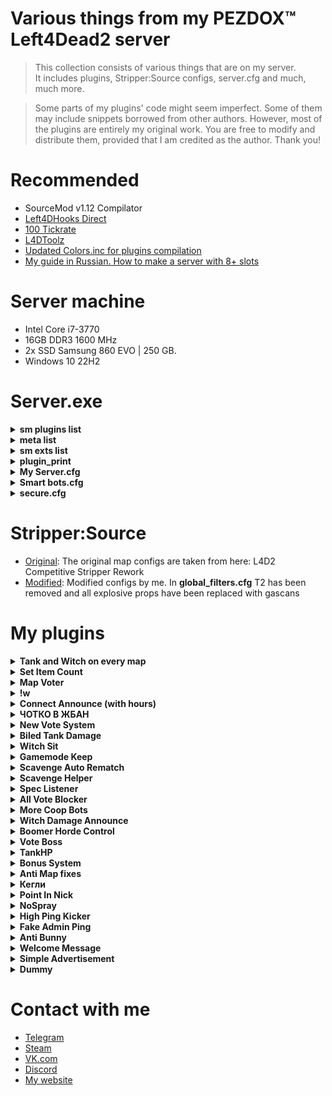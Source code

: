 # Various things from my PEZDOX™ Left4Dead2 server

> This collection consists of various things that are on my server.  
> It includes plugins, Stripper:Source configs, server.cfg and much, much more.  

> Some parts of my plugins' code might seem imperfect. Some of them may include snippets borrowed from other authors. 
> However, most of the plugins are entirely my original work. You are free to modify and distribute them, provided that I am credited as the author. Thank you!

# Recommended
* SourceMod v1.12 Compilator
* [Left4DHooks Direct](https://forums.alliedmods.net/showthread.php?t=321696)
* [100 Tickrate](https://github.com/accelerator74/Tickrate-Enabler)
* [L4DToolz](https://github.com/accelerator74/l4dtoolz?ysclid=m6cfjy68hx719060900)
* [Updated Colors.inc for plugins compilation](https://forums.alliedmods.net/showpost.php?p=2793368&postcount=417)
* [My guide in Russian. How to make a server with 8+ slots](https://forum.myarena.ru/index.php?/topic/47821-statia-kak-sdelat-server-na-8-slotov/)

# Server machine
* Intel Core i7-3770
* 16GB DDR3 1600 MHz
* 2x SSD Samsung 860 EVO | 250 GB.
* Windows 10 22H2

# Server.exe

<details><summary><b>sm plugins list</b></summary>

[SM] Listing 109 plugins:  
001 "[L4D2]hunter_pounce_alignment_fix" (2.0) by Lux
002 "[L4D1 & L4D2] Ignore Physics Damage" (1.0.0) by Mart
003 "[L4D2] Fix Jockey Hitbox" (2.1) by Forgetest
004 "Jockey Ride Team Switch Teleport Fix" (1.0) by HarryPotter
005 "L4D2 Pounce Protect" (1.1) by ProdigySim
006 "[L4D & L4D2] Reload Fix - Max Clip Size" (1.5) by SilverShot
007 "L4D(2) Tank Rock Lag Compensation" (1.14) by Luckylockm,HarryPotter,Silvers
008 "[L4D1/2]witch_prevent_target_loss" (1.1.1) by Lux
009 "[L4D2] Poof" (1.35) by blackalegator
010 "[L4D2] Spitter Projectile Creator" (1.2) by SilverShot
011 "Survivor Bot Takeover" (0.8) by Mikko Andersson (muukis)
012 "KickMenu" (1.0) by pa4H
013 "Whe" (1.0) by pa4H
014 "FunCmds" (1.0) by pa4H
015 "[pa4H]Help" (1.0) by pa4H
016 "!kill & !afk & !jointeam" (2.0) by pa4H
017 "MajorMenu" (1.0) by pa4H
018 "OverrideChat" (1.0) by pa4H
019 "Server cmds" (1.0) by pa4H
020 "TeamSwitcher" (3.0) by pa4H
021 "[L4D & L4D2] Tank Pass" (2.5) by Scratchy [Laika] & raziEiL [disawar1]
022 "Round Start Bot Stop" (1.8) by EHG
023 "Melee In The Saferoom" (3.1.0) by $atanic $pirit, N3wton
024 "Tank Damage Announce" (2.0) by Griffin, Blade, pa4H
025 "[L4D1 & L4D2] Tank Rock Ignition" (1.1.0) by Mart
026 "[L4D2] Unlock Finales" (1.0.3) by Mart
027 "Tank Attack Control" (1.0) by vintik, CanadaRox, Jacob, Visor, pa4H
028 "AntiMapFixes" (1.0) by pa4H
029 "BonusSystem" (2.5) by pa4H, vintik
030 "MapVoter" (2.1) by pa4H
031 "SetItemsCount" (3.0) by pa4H
032 "Tank&Witch on every map and !boss" (030824) by pa4H
033 "TankHP" (2.0) by pa4H
034 "VoteBoss" (1.0) by pa4H
035 "WhoBecomeTank" (1.0) by pa4H
036 "WitchDamageAnnounce" (2.0) by pa4H
037 "WitchSit" (1.0) by pa4H
038 "Connection Time Player" (1.0.0) by AlmazON
039 "AdminSeeAllChat" (1.0) by pa4H
040 "AntiBunny" (1.0) by pa4H
041 "ChatProcessor" (1.0) by pa4H
042 "MVP" (2.0) by pa4H
043 "SimpleAdv" (2.0) by pa4H, Tsunami
044 "Welcome Message" (2.0) by pa4H
045 "ABX" (1.2) by PCI Gaming Team
046 "[L4D2] Boomer Horde Control" (2.0) by Spoon, pa4H
047 "[L4D & L4D2] Common Limiter" (1.2) by SilverShot
048 "L4D2 weapon csgo reload" (2.3) by Harry Potter
049 "Dynamic Ghost Respawn Time" (1.0) by Xx_Faxe_xX
050 "[L4D & 2] Freely Round End" (1.0) by Forgetest
051 "[L4D & L4D2] Gear Transfer" (2.21) by SilverShot
052 "L4D Ghost Fly" (1.1.1) by Madcap
053 "[L4D2] Gift Rewards" (1.7) by SilverShot
054 "[L4D & L4D2] God Frames Patch" (1.7) by SilverShot
055 "L4D2 Hittable Control" (0.7) by Stabby, Visor, Sir, Derpduck, Forgetest
056 "Incap Punch Fix" (1) by CanadaRox
057 "L4D2 Melee Damage Fix&Control" (2.1) by Visor, Sir, A1m`
058 "L4D2 Bash Kills" (1.0) by Jahze
059 "No Spitter During Tank" (2.0) by Don, epilimic, Griffin
060 "[L4D & L4D2] Reverse Friendly-Fire" (2.8.2) by Mystic Spiral, pa4H
061 "[L4D2] Shove Direction Fix" by BHaType
062 "BiledTankDamage" (1.0) by pa4H
063 "Round All Talk" (1.1) by Mr. Zero
064 "[L4D & L4D2] First Map - Skip Intro Cutscenes" (1.11) by SilverShot
065 "DBLogger" (2.0) by pa4H
066 "FakeAdminPing" (1.0) by pa4H
067 "HighPingKicker" (1.0) by pa4H
068 "New Vote System" (170125) by pa4H
069 "PointInNick" (1.0) by pa4H
070 "ProStats" (4.0) by pa4H
071 "[L4D & L4D2] Dissolve Infected" (1.15) by SilverShot
072 "L4D2 Godframes Color (Default timings)" (0.1.2) by Tabun
073 "[L4D2]Survivor_Legs_Restore" (1.6.0) by Lux
074 "L4D2 Tank Hittable Glow" (2.5) by Harry Potter, Sir, A1m`, Derpduck
075 "Chotko_V_Jban" (2.0) by pa4H
076 "Kegly" (1.0) by pa4H
077 "ListSpeakers" (5.0) by pa4H, Aceleracion, Emilio3
078 "PissOnFace" (1.0) by pa4H
079 "UltraSound" (1.1) by pa4H
080 "l4d2_changelevel" (1.2.1) by Lux
081 "Skill Detection (skeets, crowns, levels)" (1.1.1) by Tabun
082 "[L4D & L4D2] Mission and Weapons - Info Editor" (1.25) by SilverShot
083 "[L4D & L4D2] Left 4 DHooks Direct" (1.155) by SilverShot
084 "[ANY] Restart Empty Server (or Map)" (2.6) by Alex Dragokas
085 "L4D 1/2 Remove Lobby Reservation" (2.0.8) by Downtown1, Anime4000, sorallll, HatsuneImagine
086 "[L4D2 & CS:GO & NMRiH] VScript File Replacer" (1.17) by SilverShot
087 "Server status" (1.0) by pa4H
088 "[L4D/2] Automated Demo Recording" (1.2) by shqke
089 "[L4D/2] Hide SourceTV Bot" (1.2) by shqke
090 "Manage HLTV Cameras" (1.6) by shqke
091 "[L4D/2] Unlink Camera Entities" (1.1) by shqke
092 "[Lilac] Little Anti-Cheat" (1.7.4) by J_Tanzanite
093 "Anti BunnyHop" (2.0) by CanadaRox, pa4H
094 "AntiPetuch" (1.0) by pa4H
095 "AFK Manager" (4.3.0) by Rothgar
096 "Spectator stays spectator" (1.0h-2024/2/19) by Die Teetasse, Harry
097 "l4d2 specating cheat" (2.8-2023/6/19) by Harry Potter
098 "SpecLister" (6.0) by pa4H
099 "SimpleInfectedSelect" (2.1) by pa4H, XBetaAlpha
100 "VIP-System" (1.0) by pa4H
101 "[L4D & L4D2] Flashlight Package" (2.34) by SilverShot
102 "[L4D & L4D2] Hats" (1.49) by SilverShot
103 "Survivor Bot Select" (1.0) by Merudo
104 "Admin File Reader" (1.12.0.7165) by AlliedModders LLC
105 "Admin Menu" (1.12.0.7165) by AlliedModders LLC
106 "Basic Comm Control" (1.12.0.7165) by AlliedModders LLC
107 "Basic Commands" (1.12.0.7176) by AlliedModders LLC
108 "Fun Commands" (1.12.0.7165) by AlliedModders LLC
109 "Player Commands" (1.12.0.7165) by AlliedModders LLC
	
</details>

<details><summary><b>meta list</b></summary>

Listing 10 plugins:
  [01] L4DToolZ (2.0.1) by Accelerator, Ivailosp
  [02] Pounce Damage Uncap (1.1.0.0-1) by Michael "ProdigySim" Busby, $atanic $pirit
  [03] SourceMod (1.12.0.7176) by AlliedModders LLC
  [04] Stripper (1.2.2) by BAILOPAN
  [05] Actions (3.8.8) by BHaType
  [06] SourceTV Manager (1.2) by Peace-Maker
  [07] SDK Tools (1.12.0.7176) by AlliedModders LLC
  [08] SourceTV Support (0.10.1) by Evgeniy "shqke" Kazakov
  [09] SDK Hooks (1.12.0.7176) by AlliedModders LLC
  [10] DHooks (1.12.0.7176) by AlliedModders LLC
	
</details>

<details><summary><b>sm exts list</b></summary>

[SM] Displaying 17 extensions:
[01] Accelerator (2.5.0): SRCDS Crash Handler
[02] Webternet (1.12.0.7176): Extension for interacting with URLs
[03] Actions (3.8.8): Nextbot action tree manager
[04] Console Cleaner (1.4.0): Console warning suppressor
[05] SourceTV Manager (1.2): Interface to interact with the SourceTV server.
[06] BinTools (1.12.0.7176): Low-level C/C++ Calling API
[07] SDK Tools (1.12.0.7176): Source SDK Tools
[08] SourceTV Support (0.10.1): Restores broadcasting/recording SourceTV features in Left 4 Dead engine
[09] SDK Hooks (1.12.0.7176): Source SDK Hooks
[10] DHooks (1.12.0.7176): Dynamic Hooks
[11] Client Preferences (1.12.0.7176): Saves client preference settings
[12] SQLite (1.12.0.7176): SQLite Driver
[13] Top Menus (1.12.0.7176): Creates sorted nested menus
[14] GeoIP (1.12.0.7176): Geographical IP information
[15] REST in Pawn (1.3.1): Provides HTTP and JSON natives for plugins
[16] Regex (1.12.0.7176): Provides regex natives for plugins
[17] MySQL-DBI (1.12.0.7176): MySQL driver implementation for DBI
	
</details>

<details><summary><b>plugin_print</b></summary>

Loaded plugins:  
0:      "Metamod:Source 1.12.0-dev+1211"
1:      "Tickrate_Enabler 1.5, ProdigySim"
	
</details>

<details><summary><b>My Server.cfg</b></summary>

```ruby
hostname "PEZDOX | Versus #1" 

sv_allow_lobby_connect_only 1  // САМЫЙ ВАЖНЫЙ КВАР

sm_cvar sv_visiblemaxplayers 10
sm_cvar sv_maxplayers 24

sm_cvar sv_gametypes "versus"
sm_cvar mp_gamemode "versus"
sm_cvar lock_gamemode "versus"
sm_cvar sv_tags "versus, pezdox"
sm_cvar sv_search_key "versus, pezdox"

// Server //
sv_lan 0
motd_enabled 0 
sm_cvar sv_force_unreserved 0
sv_region 3
sv_steamgroup_exclusive 0
sm_cvar sm_advertisements_interval 75

sm_cvar vs_max_team_switches 5	  	  // Возможность 5 раз менять команду
sm_cvar sb_all_bot_game 1		 	  // Чтоб игра не завершалась когда в команде нет игроков
sm_cvar allow_all_bot_survivor_team 1 // Чтоб игра не завершалась когда в команде нет игроков
bot_join_after_player 0

// SYNXRA //
sm_cvar nb_update_frequency 0.014
sm_cvar sv_minrate 100000
sm_cvar sv_maxrate 100000
sm_cvar sv_minupdaterate 100
sm_cvar sv_maxupdaterate 100
sm_cvar sv_mincmdrate 100
sm_cvar sv_maxcmdrate 100
sm_cvar sv_client_min_interp_ratio 0
sm_cvar sv_client_max_interp_ratio 0
sm_cvar fps_max 0
sm_cvar sv_client_predict 1
sm_cvar sv_unlag 1
sm_cvar sv_maxunlag 0.5
sm_cvar net_maxcleartime 0.001
sm_cvar net_splitrate 2
sm_cvar net_splitpacket_maxrate 100000
mat_queue_mode 2
// Resolve_colission ext
z_resolve_zombie_collision_multiplier "0.05"

// SourceTV
tv_password 1337232228
tv_relaypassword 1337232228
sm_cvar sm_autorecord_minplayers 4
sm_cvar sm_autorecord_roundsplit 0
sm_cvar sm_autorecord_pathfmt "!Demos\%d.%m.%Y\%l-%d.%m.%Y-%H.%M"

// DAMAGE //
sm_cvar l4d2_melee_damage_tank_nerf "27.0" // 300 = 27 | 200 = 51 | 250 = 39
sm_cvar biledTankDamage "100"
sm_cvar z_witch_damage_per_kill_hit 60
sm_cvar z_door_pound_damage 160
sm_cvar survivor_burn_factor_normal "0.35" // 0.2 stock
sm_cvar z_hunter_max_pounce_bonus_damage "100"
sm_cvar z_pounce_damage_range_min "300"
sm_cvar z_pounce_damage_range_max "2200"
sm_cvar hunter_killHeight "1200"
sm_cvar hunter_killMinHP "30"
//sm_cvar boomer_pz_claw_dmg 10
//sm_cvar hunter_pz_claw_dmg 10
//sm_cvar jockey_pz_claw_dmg  10
//sm_cvar smoker_pz_claw_dmg 10
//sm_cvar spitter_pz_claw_dmg 10

// Props damage //
sm_cvar hc_sflog_standing_damage "100.0"
sm_cvar hc_bhlog_standing_damage "100.0"
sm_cvar hc_haybale_standing_damage "100.0"
sm_cvar hc_baggage_standing_damage "100.0"

// Патроны //
sm_cvar ammo_shotgun_max "80"
sm_cvar ammo_smg_max "750"
sm_cvar ammo_sniperrifle_max "60"

// Logs //
sv_rcon_banpenalty 0
sv_rcon_maxfailures 1
sv_rcon_minfailures 1
sv_rcon_minfailuretime 0
log on
sv_rcon_log 1
sv_logbans 1
sv_logecho 1
sv_logfile 1
sv_log_onefile 0
mp_logdetail 3
exec banned_ip.cfg
exec banned_user.cfg
writeid
writeip

// FastDL //
sv_pure 0
sv_consistency 0
sv_downloadurl "http://pa4h.ru/!l4d2"
sv_allowdownload 0
sv_allowupload 0

// Commons //
sm_cvar z_health 30 // HP бомжей
sm_cvar z_common_limit "24" // Общее население
sm_cvar z_mob_spawn_max_size "24" // Максимальное сколько прибежит в волне
sm_cvar z_mob_spawn_min_size "24" // Минимальное сколько прибежит в волне
sm_cvar z_mega_mob_size "24" // При паническом событии.
sm_cvar z_mob_spawn_finale_size "24"
sm_cvar z_mega_mob_spawn_max_interval "240" 
sm_cvar z_mega_mob_spawn_min_interval "230" // This command sets the maximum spawn interval, in seconds, between each mega mob spawn.
BoomHordeSet "1" "10"
BoomHordeSet "2" "6"
BoomHordeSet "3" "4"
BoomHordeSet "4" "4"


// Ability refill delays//
sm_cvar z_spit_interval "15" // 20
sm_cvar z_vomit_interval "25" // 30
//sm_cvar tongue_hit_delay "15" // 15
//sm_cvar tongue_miss_delay  "3" // 3
//sm_cvar z_charge_interval "12" // 12
//sm_cvar z_leap_interval_post_incap "30" // 30
sm_cvar z_leap_interval_post_ride "10" // 6


// TANK or WITCH//
sm_cvar z_tank_health 5500 // 8250 ХП
sm_cvar sv_force_time_of_day 0 // Сидячая Вича на всех картах
sm_cvar z_frustration_lifetime 50 // Контроль Танка
sm_cvar l4d_tank_pass_count 100
sm_cvar z_tank_damage_slow_min_range 0
sm_cvar z_tank_damage_slow_max_range 100
sm_cvar tank_stuck_time_suicide "999"
sm_cvar z_witch_burn_time "25"
sm_cvar tank_burn_duration "100"

// Delays //
sm_cvar decalfrequency 1.0 // Задержка спрея
sm_cvar sv_pz_endgame_vote_period 20 
sm_cvar sv_pz_endgame_vote_post_period 20
sm_cvar scavenge_round_setup_time 15
sm_cvar scavenge_round_restart_delay 1
sm_cvar scavenge_round_restart_delay_tied 1
sm_cvar versus_round_restarttimer 5 // Время подсчета очков versus

exec bots.cfg
exec secure.cfg
```
</details>

<details><summary><b>Smart bots.cfg</b></summary>

```ruby
// Survivors
sm_cvar sb_allow_shoot_through_survivors "0"
sm_cvar sb_battlestation_give_up_range_from_human "100"
sm_cvar sb_battlestation_human_hold_time "0.25"
sm_cvar sb_close_checkpoint_door_interval "0.18"
sm_cvar sb_close_threat_range "75"
sm_cvar sb_combat_saccade_speed "2250"
sm_cvar sb_debug_apoproach_wait_time "0"
sm_cvar sb_enforce_proximity_lookat_timeout "0.0"
sm_cvar sb_enforce_proximity_range "10000"
sm_cvar sb_escort "0"
sm_cvar sb_far_hearing_range "0xffffff"
sm_cvar sb_follow_stress_factor "0.0"
sm_cvar sb_friend_immobilized_reaction_time_expert "0"
sm_cvar sb_friend_immobilized_reaction_time_hard "0"
sm_cvar sb_friend_immobilized_reaction_time_normal "0"
sm_cvar sb_friend_immobilized_reaction_time_vs "0"
sm_cvar sb_locomotion_wait_threshold "0"
sm_cvar sb_max_battlestation_range_from_human "290"
sm_cvar sb_max_scavenge_separation "2000"
sm_cvar sb_max_team_melee_weapons "8"
sm_cvar sb_melee_approach_victim "0"
sm_cvar sb_min_attention_notice_time "0"
sm_cvar sb_min_orphan_time_to_cover "0"
sm_cvar sb_near_hearing_range "10000"
sm_cvar sb_neighbor_range "100"
sm_cvar sb_normal_saccade_speed "1500"
sm_cvar sb_path_lookahead_range "975"
sm_cvar sb_pushscale "4"
sm_cvar sb_reachability_cache_lifetime "0"
sm_cvar sb_reachable_cache_paranoia "0"
sm_cvar sb_rescue_vehicle_loading_range "50"
sm_cvar sb_separation_danger_max_range "300"
sm_cvar sb_separation_danger_min_range "84"
sm_cvar sb_separation_range "300"
sm_cvar sb_sidestep_for_horde "1"
sm_cvar sb_threat_close_range "50"
sm_cvar sb_threat_exposure_stop "0xffffff"
sm_cvar sb_threat_exposure_walk "0xffffff"
sm_cvar sb_threat_far_range "8000"
sm_cvar sb_threat_medium_range "3000"
sm_cvar sb_threat_very_close_range "50"
sm_cvar sb_threat_very_far_range "0xffffff"
sm_cvar sb_use_button_range "1000"
sm_cvar sb_vomit_blind_time "0.0"
sb_force_max_intensity Bill
sb_force_max_intensity Coach
sb_force_max_intensity Ellis
sb_force_max_intensity Francis
sb_force_max_intensity Louis
sb_force_max_intensity Nick
sb_force_max_intensity Rochelle
sb_force_max_intensity Zoey

// Survivors for versus
sm_cvar sb_combat_saccade_speed "6750"
sm_cvar sb_locomotion_wait_threshold "0.1"
sm_cvar sb_max_battlestation_range_from_human "100"
sm_cvar sb_normal_saccade_speed "5250"
sm_cvar sb_path_lookahead_range "1350"
sm_cvar sb_pushscale "6.5"
sm_cvar sb_separation_danger_max_range "150"
sm_cvar sb_separation_danger_min_range "75"
sm_cvar sb_separation_range "150"
sm_cvar sb_threat_close_range "5000"
sm_cvar sb_threat_far_range "0xffffff"
sm_cvar sb_threat_medium_range "6000"
sm_cvar sb_threat_very_close_range "2000"

// Infected
sm_cvar boomer_exposed_time_tolerance "0"
sm_cvar boomer_vomit_delay "0.0"
sm_cvar hunter_pounce_loft_rate "0.0375"
sm_cvar hunter_pounce_max_loft_angle "90"
sm_cvar hunter_pounce_ready_range "2000"
sm_cvar jockey_pounce_loft_rate "0.0375"
sm_cvar jockey_pounce_max_loft_angle "90"
sm_cvar nb_goal_look_ahead_range "0xffffff"
sm_cvar nb_path_draw_inc "0xffffff"
sm_cvar nb_path_segment_influence_radius "0xffffff"
sm_cvar nb_saccade_speed "4150"
sm_cvar nb_saccade_time "0"
sm_cvar nb_speed_look_ahead_range "338"
sm_cvar smoker_escape_range "750"
sm_cvar smoker_tongue_delay "0.8"
sm_cvar tank_run_spawn_delay "3"
sm_cvar tank_stasis_time_suicide "90"
sm_cvar tank_stuck_time_choose_new_target "0.5"
sm_cvar tank_stuck_visibility_tolerance_choose_new_target "1.5"
sm_cvar tank_stuck_visibility_tolerance_suicide "60"
sm_cvar tank_throw_aim_error "25"
sm_cvar tank_throw_allow_range "675"
sm_cvar tank_throw_lead_time_factor "0.13"
sm_cvar tank_throw_loft_rate "0.016"
sm_cvar tank_throw_max_loft_angle "90"
sm_cvar tank_visibility_tolerance_suicide "150"
sm_cvar tongue_dropping_to_ground_time "0.7"
sm_cvar z_charge_warmup "0.5"
sm_cvar z_female_boomer_spawn_chance "50"
sm_cvar z_hunter_lunge_pitch "95"
sm_cvar z_jockey_leap_range "675"
sm_cvar z_jockey_leap_time "0.0"
sm_cvar z_jockey_lookahead "1600"
sm_cvar z_jockey_min_ledge_distance "0"
sm_cvar z_jockey_ride_hazard_scan_distance "1900"
sm_cvar z_jockey_ride_scan_distance "3000"
sm_cvar z_jockey_ride_scan_interval "1.50"
sm_cvar z_lunge_interval "0"
sm_cvar z_tank_attack_interval "0.175"
// Infected for versus
sm_cvar jockey_pounce_loft_rate "0.039"
sm_cvar tank_stuck_time_choose_new_target "0.1"
sm_cvar tank_stuck_visibility_tolerance_choose_new_target "1"
sm_cvar tank_throw_aim_error "38"
sm_cvar z_charge_warmup "0.25"
```
</details>

<details><summary><b>secure.cfg</b></summary>

```ruby
rcon_password "Hui tebe"
sm_cvar SteamAPI_Key "Hui tebe"
sv_steamgroup "Hui tebe"
```
</details>

# Stripper:Source
* [Original](https://github.com/Derpduck/L4D2-Comp-Stripper-Rework): The original map configs are taken from here: L4D2 Competitive Stripper Rework
* [Modified](/StripperSource): Modified configs by me. In __global_filters.cfg__ T2 has been removed and all explosive props have been replaced with gascans

# My plugins

<details><summary><b>Tank and Witch on every map</b></summary>

  * [Download](/L4D2-Plugins/TankandWitchoneverymap): This plugin will make the game spawn a Tank with a Witch on EVERY map
    * After the start of the campaign, the plugin randomly selects the spawn position of Tank and Witch.
    * __!boss__ command available. It will show on what percentage of the progress the Tank & Witch will appear.
    * Additionally, the plugin displays a message about Tank encounter.
 ##
</details>

<details><summary><b>Set Item Count</b></summary>

  * [Download](/L4D2-Plugins/SetItemCount): Allows you to set a fixed number of items to appear
	* Big thanks to AiKi and Crimson_Fox  
  
    * __!itemcount__ - Displays the number of items on the map in chat. Only for admins.  
	
	* 20 seconds after survivors leave the saferoom, all medkits on the map are deleted.
	* 2 __pain pill__  
    * 2 __adrenaline__  
    * 1 __defibrillator__  
    * 2 __vomitjar__  
    * 1 __molotov__  
    * 4 __pipe bomb__  
    * 1 __incendiary__  
    * 1 __explosive__  
 ##
</details>

<details><summary><b>Map Voter</b></summary>

  * [Download](/L4D2-Plugins/MapVoter): The plugin displays a menu at the end of the round with voting for the next map.
    * You definitely need a plugin __l4d2_changelevel.smx__. It comes bundled with the plugin 
    * Work only in versus.  
	* Displays the number of votes next to the card name.  
	* It is possible to choose at what hour the voting will start (0 or 1)  
	* It is possible to re-vote 1 time
	
	![picture](/git/mapvoter.png)

## Available commands:
__!revote__  
__!mapvote__  
__!votemap__  
__!mv__  
__!rtv__  

## ConVars:
__sm_cvar timeToEndVote 30__  
__sm_cvar timeToChangeMap 10__  
__sm_cvar voteOnRound 1__  
__sm_cvar canRevote 0__  

 ##
</details>

<details><summary><b>!w</b></summary>

  * [Download](/L4D2-Plugins/!w): The plugin is identical to "L4D2 Startup weapons" by Shine  
	* __!w__, __!t1__, __!melee__ commands is available.  

	* Also available:  
	* __!knife__, __!fireaxe__, __!axe__, __!katana__, __!machete__, __!pan__, __!fryingpan__.  
	* __!shotgun__, __!pump__, __!chrome__, __!smg__, __!uzi__, __!sniper__, __!scout__, __!sniper__.
 ##
</details>

<details><summary><b>Connect Announce (with hours)</b></summary>

  * [Download](/L4D2-Plugins/ConnectAnnounce): A VERY simple plugin showing the connection and disconnection message.
    * Country, city, disconnect reason and also shows the __hours__ spent in L4D2.  
	* The translation file is available (pa4HConAnnounce.phrases.txt)
## Phrases preview:
```
 Player click join to server: Player pa4H is connecting...
 Player fully loaded: Player pa4H (RUS, BRN) connected! 4324h
 Player disconnected: Player pa4H disconnected (Disconnect by user)
 ```
 
## How to install:
  * To be able to display hours, you need a  [Steam API ID](https://steamcommunity.com/dev/apikey).  
  * Put to server.cfg: `sm_cvar SteamAPI_Key "yourid"`  
  * [REST in Pawn](https://forums.alliedmods.net/showthread.php?t=298024) extension for work with SteamAPI.  
  * [Colors.inc](https://forums.alliedmods.net/showthread.php?t=96831) for plugin compilation.  
 ##
</details>

<details><summary><b>ЧОТКО В ЖБАН</b></summary>

  * [Download](/L4D2-Plugins/ЧоткоВЖбан): При убийстве особого зараженного в голову плагин выводит на экран картинку "чотко в жбан". И воспроизводит звук "В ГОЛОВУ!"  
  ![picture](/git/jban.png)
    * У игрока должны скачиваться файлы: __vjban.vmt__, __vjban.vtf__, __v_jban.mp3__
## Настройки FastDL:

```
sv_pure 0
sv_consistency 0
sv_downloadurl "http://site.com/!l4d2"
sv_allowdownload 0
sv_allowupload 0
```
 ##
</details>

<details><summary><b>New Vote System</b></summary>

  * [Download](/L4D2-Plugins/NewVoteSystem): The voting system is written from scratch.
    * You definitely need a plugin __l4d2_changelevel.smx__. It comes bundled with the plugin  
	
Plugin allows you to:
1. Create custom votes: sm_customVote <VoteText> <PassVoteText>
2. Vote for kick a player from another team.
3. Vote for killing infected bots: __!killbots__, __!kb__.
4. Vote for kick of spectators: __!kickspec__, __!ks__, __!sk__, __!nospec__, __!speckick__.
5. Ability to use the __!rematch__ command. (Just start RestartChapter vote)
  
Fixed a game bug when 60% of votes are not pass the vote. (VALVe, did you skip math lessions?)

Plugin disable "Return to Lobby".

Plugin keeps alltalk enabled if players voted to enable it.

Fixed game bug "Voting is already started".

## FAQ:
```
  Q: Why player who created the vote not vote "Yes" automatically?
  A: It might be for trolling. If an inattentive player votes "YES" when the vote for kick his.
  
  Q: Why plugin allow to votekick players from another team
  A: This is a game bug that has existed since the release. I'm not going to change the established mechanics of the game.
  
  Q: Map change not working!
  A: Did you forget about l4d2_changelevel.smx? Put it in your plugins folder.
  
  Q: How to compile?
  A: Compiled on SourceMod 1.11. Additionally you need colors.inc
 ```
 ##
</details>

<details><summary><b>Biled Tank Damage</b></summary>

  * [Download](/L4D2-Plugins/BiledTankDamage): Changes the damage from commons when a vomitjar is thrown at a Tank
    * Сvar: __sm_cvar biledTankDamage 50__
 ##
</details>

<details><summary><b>Witch Sit</b></summary>

  * [Download](/L4D2-Plugins/WitchSit): When the Witch kills the survivor, she sits down and starts crying.
    * I recommend using the plugin with this cvar: __sm_cvar sv_force_time_of_day 0__
 ##
</details>

<details><summary><b>Gamemode Keep</b></summary>

  * [Download](/L4D2-Plugins/GamemodeKeep): The plugin does not allow you to start a server with a game mode other than scavenge
 ##
</details>

<details><summary><b>Scavenge Auto Rematch</b></summary>

  * [Download](/L4D2-Plugins/ScavengeAutoRematch): For scavenge mode. The plugin starts changing the map to the same one 9 seconds after the end of the game.
    * You definitely need a plugin __l4d2_changelevel.smx__.
 ##
</details>

<details><summary><b>Scavenge Helper</b></summary>

  * [Download](/L4D2-Plugins/ScavengeHelper): The first plugin I wrote from the distant 2021. Consists of bad code slightly less than completely.
	* Shows how much time and how many canstras were filled in scavenge mode
 ##
</details>

<details><summary><b>Spec Listener</b></summary>

  * [Download](/L4D2-Plugins/SpecListener): Allows spectator listen others voice and chat
 ##
</details>

<details><summary><b>All Vote Blocker</b></summary>

  * [Download](/L4D2-Plugins/AllVoteBlocker): The name speaks for itself
 ##
</details>

<details><summary><b>More Coop Bots</b></summary>

  * [Download](/L4D2-Plugins/MoreCoopBots): Adds many bots to the map. Useful for coop servers with 4+ players
 ##
</details>

<details><summary><b>Witch Damage Announce</b></summary>

  * [Download](/L4D2-Plugins/WitchDamageAnnounce): Just see screenshot  
  ![picture](/git/witch.png)
 ##
</details>

<details><summary><b>Boomer Horde Control</b></summary>

  * [Download](/L4D2-Plugins/BoomerHordeControl): Fixed number of zombies that come running when Boomer vomit
    * [Original author](https://github.com/spoon-l4d2/Plugins/blob/master/source/l4d2_boomer_horde_control.sp)
	* Cvar: __BoomHordeSet__ "number of vomited survivors" "number of incoming zombies"
	* BoomHordeSet "1" "5"
	* BoomHordeSet "2" "5"
	* BoomHordeSet "3" "5"
	* BoomHordeSet "4" "5"
 ##
</details>

<details><summary><b>Vote Boss</b></summary>

  * [Download](/L4D2-Plugins/NewVoteSystem/VoteBoss):
    * __WARNING!!!__ This plugin is part of the [New Vote System](/L4D2-Plugins/NewVoteSystem) plugin.
	* Adds the __!voteboss <tank%> <witch%>__ command
	* Example: __!voteboss 10 20__, where 10% is the percentage of Tank spawn. 20% is the percentage of the Witch's spawn.
 ##
</details>

<details><summary><b>TankHP</b></summary>

  * [Download](/L4D2-Plugins/TankHP): Just see screenshot :)  
  ![picture](/git/tankHP.png)
</details>

<details><summary><b>Bonus System</b></summary>

  * [Download](/L4D2-Plugins/BonusSystem): A custom bonus system that is used on PEZDOX
	* Adds points for
	* +50 for killing a Witch (per team). Total 50.
	* +25 for an unused first aid kit. Total 100.
	* +25 for passing without an encap. Total 100.
	* +25 for passing without death. Total 100
 ##
</details>

<details><summary><b>Anti Map fixes</b></summary>

  * [Download](/L4D2-Plugins/AntiMapfixes): Removes some map fixes. Which appeared after The Last Stand update
    * [The Last Stand update script. Which removes the old bugs of the game](https://github.com/L4D-Community-Team/Last-Stand-Refresh/blob/main/scripts/vscripts/anv_mapfixes.nut)
	* For a complete list of my deleted map fixes, see inside the plugin source
##
</details>

<details><summary><b>Кегли</b></summary>

  * [Download](/L4D2-Plugins/Кегли)
    * When a Charger grabs a survivor and knocks down another, the sound of pins is played.
	* If a Charger beats up four survivors, then a "Strike" picture is shown on the players' screen  
	
	![picture](/git/Strike.png)
 ##
</details>

<details><summary><b>Point In Nick</b></summary>

  * [Download](/L4D2-Plugins/PointInNick): A funny plugin that changes the nickname of players who have a dot in their nickname
    * The "data" folder contains the __NewNames.txt__ file. 
	* You can enter the names that will be replaced
 ##
</details>

<details><summary><b>NoSpray</b></summary>

  * [Download](/L4D2-Plugins/NoSpray): The plugin disables the ability to put spray
 ##
</details>

<details><summary><b>High Ping Kicker</b></summary>

  * [Download](/L4D2-Plugins/HighPingKicker): The simplest plugin that kicks players with high ping
 ##
</details>

<details><summary><b>Fake Admin Ping</b></summary>

  * [Download](/L4D2-Plugins/FakeAdminPing): Changes the ping number of admins in the TAB. Thereby masking it. The ping itself doesn't actually change.
  ![picture](/git/ping.png)
 ##
</details>

<details><summary><b>Anti Bunny</b></summary>

  * [Download](/L4D2-Plugins/AntiBunny): Убирает ебаного зайчика от HS Top  
	Превращает это:  
	
	```
	(\\__/)
	(='.'=)
	('')_('')
	```  
	Вот в это:
	
	```
	.i.
	Я долбоеб
	.i.
	```
 ##
</details>

<details><summary><b>Welcome Message</b></summary>

  * [Download](/L4D2-Plugins/WelcomeMessage): Sends a message to the player after logging in to the server. Sends it once
 ##
</details>

<details><summary><b>Simple Advertisement</b></summary>

  * [Download](/L4D2-Plugins/SimpleAdvertisement): A simple plugin that sends messages to the chat
  ![picture](/git/Adv.png)
 ##
</details>

<details><summary><b>Dummy</b></summary>

  * [Download](/L4D2-Plugins/): Описание
    *
	*
 ##
</details>

# Contact with me
* [Telegram](https://t.me/pa4H232)  
* [Steam](https://https://steamcommunity.com/id/pa4h1337/)  
* [VK.com](https://vk.com/pa4h1337)  
* [Discord](https://discord.gg/3zzud2jbRC)  
* [My website](https://pa4h.ru)  
